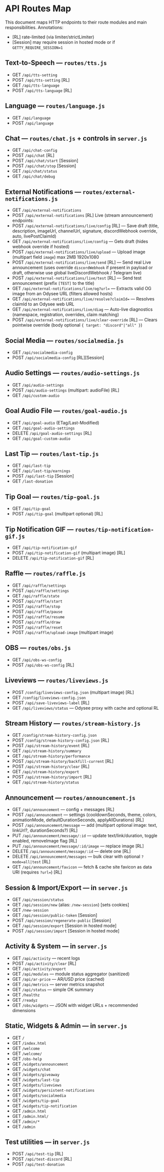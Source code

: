 # API Routes Map

This document maps HTTP endpoints to their route modules and main responsibilities. Annotations:

- [RL] rate-limited (via limiter/strictLimiter)
- [Session] may require session in hosted mode or if `GETTY_REQUIRE_SESSION=1`

## Text-to-Speech — `routes/tts.js`

- GET `/api/tts-setting`
- POST `/api/tts-setting` [RL]
- GET `/api/tts-language`
- POST `/api/tts-language` [RL]

## Language — `routes/language.js`

- GET `/api/language`
- POST `/api/language`

## Chat — `routes/chat.js` + controls in `server.js`

- GET `/api/chat-config`
- POST `/api/chat` [RL]
- POST `/api/chat/start` [Session]
- POST `/api/chat/stop` [Session]
- GET `/api/chat/status`
- GET `/api/chat/debug`

## External Notifications — `routes/external-notifications.js`

- GET `/api/external-notifications`
- POST `/api/external-notifications` [RL]
  Live (stream announcement) endpoints:
- POST `/api/external-notifications/live/config` [RL] — Save draft (title, description, imageUrl, channelUrl, signature, discordWebhook override, auto, livePostClaimId)
- GET `/api/external-notifications/live/config` — Gets draft (hides webhook override if hosted)
- POST `/api/external-notifications/live/upload` — Upload image (multipart field `image`) max 2MB 1920x1080
- POST `/api/external-notifications/live/send` [RL] — Send real Live announcement (uses override `discordWebhook` if present in payload or draft, otherwise use global liveDiscordWebhook / Telegram live)
- POST `/api/external-notifications/live/test` [RL] — Send test announcement (prefix `[TEST]` to the title)
- GET `/api/external-notifications/live/og?url=` — Extracts valid OG image from an Odysee URL (filters allowed hosts)
- GET `/api/external-notifications/live/resolve?claimId=` — Resolves claimId to an Odysee web URL
- GET `/api/external-notifications/live/diag` — Auto-live diagnostics (namespace, registration, overrides, claim matching)
- POST `/api/external-notifications/live/clear-override` [RL] — Clears pointwise override (body optional `{ target: "discord"|"all" }`)

## Social Media — `routes/socialmedia.js`

- GET `/api/socialmedia-config`
- POST `/api/socialmedia-config` [RL][Session]

## Audio Settings — `routes/audio-settings.js`

- GET `/api/audio-settings`
- POST `/api/audio-settings` (multipart: audioFile) [RL]
- GET `/api/custom-audio`

## Goal Audio File — `routes/goal-audio.js`

- GET `/api/goal-audio` (ETag/Last-Modified)
- GET `/api/goal-audio-settings`
- DELETE `/api/goal-audio-settings` [RL]
- GET `/api/goal-custom-audio`

## Last Tip — `routes/last-tip.js`

- GET `/api/last-tip`
- GET `/api/last-tip/earnings`
- POST `/api/last-tip` [Session]
- GET `/last-donation`

## Tip Goal — `routes/tip-goal.js`

- GET `/api/tip-goal`
- POST `/api/tip-goal` (multipart optional) [RL]

## Tip Notification GIF — `routes/tip-notification-gif.js`

- GET `/api/tip-notification-gif`
- POST `/api/tip-notification-gif` (multipart image) [RL]
- DELETE `/api/tip-notification-gif` [RL]

## Raffle — `routes/raffle.js`

- GET `/api/raffle/settings`
- POST `/api/raffle/settings`
- GET `/api/raffle/state`
- POST `/api/raffle/start`
- POST `/api/raffle/stop`
- POST `/api/raffle/pause`
- POST `/api/raffle/resume`
- POST `/api/raffle/draw`
- POST `/api/raffle/reset`
- POST `/api/raffle/upload-image` (multipart image)

## OBS — `routes/obs.js`

- GET `/api/obs-ws-config`
- POST `/api/obs-ws-config` [RL]

## Liveviews — `routes/liveviews.js`

- POST `/config/liveviews-config.json` (multipart image) [RL]
- GET `/config/liveviews-config.json`
- POST `/api/save-liveviews-label` [RL]
- GET `/api/liveviews/status` — Odysee proxy with cache and optional RL

## Stream History — `routes/stream-history.js`

- GET `/config/stream-history-config.json`
- POST `/config/stream-history-config.json` [RL]
- POST `/api/stream-history/event` [RL]
- GET `/api/stream-history/summary`
- GET `/api/stream-history/performance`
- POST `/api/stream-history/backfill-current` [RL]
- POST `/api/stream-history/clear` [RL]
- GET `/api/stream-history/export`
- POST `/api/stream-history/import` [RL]
- GET `/api/stream-history/status`

## Announcement — `routes/announcement.js`

- GET `/api/announcement` — config + messages [RL]
- POST `/api/announcement` — settings (cooldownSeconds, theme, colors, animationMode, defaultDurationSeconds, applyAllDurations) [RL]
- POST `/api/announcement/message` — add (multipart optional image: text, linkUrl?, durationSeconds?) [RL]
- PUT `/api/announcement/message/:id` — update text/link/duration, toggle enabled, removeImage flag [RL]
- PUT `/api/announcement/message/:id/image` — replace image [RL]
- DELETE `/api/announcement/message/:id` — delete one [RL]
- DELETE `/api/announcement/messages` — bulk clear with optional `?mode=all|test` [RL]
- GET `/api/announcement/favicon` — fetch & cache site favicon as data URI (requires `?url=`) [RL]

## Session & Import/Export — in `server.js`

- GET `/api/session/status`
- GET `/api/session/new` (alias: `/new-session`) [sets cookies]
- GET `/new-session`
- GET `/api/session/public-token` [Session]
- POST `/api/session/regenerate-public` [Session]
- GET `/api/session/export` [Session in hosted mode]
- POST `/api/session/import` [Session in hosted mode]

## Activity & System — in `server.js`

- GET `/api/activity` — recent logs
- POST `/api/activity/clear` [RL]
- GET `/api/activity/export`
- GET `/api/modules` — module status aggregator (sanitized)
- GET `/api/ar-price` — AR/USD price (cached)
- GET `/api/metrics` — server metrics snapshot
- GET `/api/status` — simple OK summary
- GET `/healthz`
- GET `/readyz`
- GET `/obs/widgets` — JSON with widget URLs + recommended dimensions

## Static, Widgets & Admin — in `server.js`

- GET `/`
- GET `/index.html`
- GET `/welcome`
- GET `/welcome/`
- GET `/obs-help`
- GET `/widgets/announcement`
- GET `/widgets/chat`
- GET `/widgets/giveaway`
- GET `/widgets/last-tip`
- GET `/widgets/liveviews`
- GET `/widgets/persistent-notifications`
- GET `/widgets/socialmedia`
- GET `/widgets/tip-goal`
- GET `/widgets/tip-notification`
- GET `/admin.html`
- GET `/admin.html/`
- GET `/admin/*`
- GET `/admin`

## Test utilities — in `server.js`

- POST `/api/test-tip` [RL]
- POST `/api/test-discord` [RL]
- POST `/api/test-donation`
